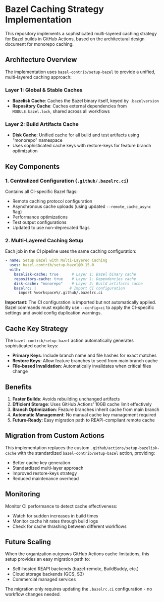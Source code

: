 # Bazel Caching Strategy Implementation

This repository implements a sophisticated multi-layered caching strategy for Bazel builds in GitHub Actions, based on the architectural design document for monorepo caching.

## Architecture Overview

The implementation uses `bazel-contrib/setup-bazel` to provide a unified, multi-layered caching approach:

### Layer 1: Global & Stable Caches
- **Bazelisk Cache**: Caches the Bazel binary itself, keyed by `.bazelversion`
- **Repository Cache**: Caches external dependencies from `MODULE.bazel.lock`, shared across all workflows

### Layer 2: Build Artifacts Cache
- **Disk Cache**: Unified cache for all build and test artifacts using "monorepo" namespace
- Uses sophisticated cache keys with restore-keys for feature branch optimization

## Key Components

### 1. Centralized Configuration (`.github/.bazelrc.ci`)
Contains all CI-specific Bazel flags:
- Remote caching protocol configuration
- Asynchronous cache uploads (using updated `--remote_cache_async` flag)
- Performance optimizations
- Test output configurations
- Updated to use non-deprecated flags

### 2. Multi-Layered Caching Setup
Each job in the CI pipeline uses the same caching configuration:
```yaml
- name: Setup Bazel with Multi-Layered Caching
  uses: bazel-contrib/setup-bazel@0.15.0
  with:
    bazelisk-cache: true      # Layer 1: Bazel binary cache
    repository-cache: true    # Layer 1: Dependencies cache
    disk-cache: "monorepo"    # Layer 2: Build artifacts cache
    bazelrc: |               # Import CI configuration
      import %workspace%/.github/.bazelrc.ci
```

**Important**: The CI configuration is imported but not automatically applied. Bazel commands must explicitly use `--config=ci` to apply the CI-specific settings and avoid config duplication warnings.

## Cache Key Strategy

The `bazel-contrib/setup-bazel` action automatically generates sophisticated cache keys:

- **Primary Keys**: Include branch name and file hashes for exact matches
- **Restore Keys**: Allow feature branches to seed from main branch cache
- **File-based Invalidation**: Automatically invalidates when critical files change

## Benefits

1. **Faster Builds**: Avoids rebuilding unchanged artifacts
2. **Efficient Storage**: Uses GitHub Actions' 10GB cache limit effectively
3. **Branch Optimization**: Feature branches inherit cache from main branch
4. **Automatic Management**: No manual cache key management required
5. **Future-Ready**: Easy migration path to REAPI-compliant remote cache

## Migration from Custom Actions

This implementation replaces the custom `.github/actions/setup-bazelisk-cache` with the standardized `bazel-contrib/setup-bazel` action, providing:
- Better cache key generation
- Standardized multi-layer approach
- Improved restore-keys strategy
- Reduced maintenance overhead

## Monitoring

Monitor CI performance to detect cache effectiveness:
- Watch for sudden increases in build times
- Monitor cache hit rates through build logs
- Check for cache thrashing between different workflows

## Future Scaling

When the organization outgrows GitHub Actions cache limitations, this setup provides an easy migration path to:
- Self-hosted REAPI backends (bazel-remote, BuildBuddy, etc.)
- Cloud storage backends (GCS, S3)
- Commercial managed services

The migration only requires updating the `.bazelrc.ci` configuration - no workflow changes needed.